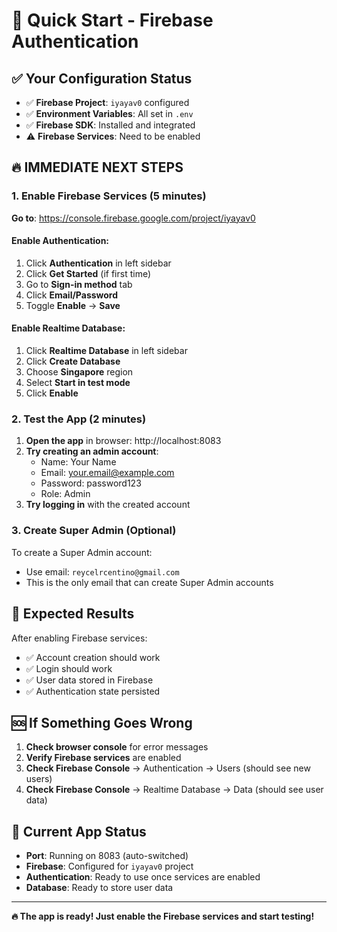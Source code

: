 # 🚀 Quick Start - Firebase Authentication

## ✅ Your Configuration Status

- ✅ **Firebase Project**: `iyayav0` configured
- ✅ **Environment Variables**: All set in `.env`
- ✅ **Firebase SDK**: Installed and integrated
- ⚠️ **Firebase Services**: Need to be enabled

## 🔥 **IMMEDIATE NEXT STEPS**

### 1. Enable Firebase Services (5 minutes)

**Go to**: https://console.firebase.google.com/project/iyayav0

#### **Enable Authentication:**
1. Click **Authentication** in left sidebar
2. Click **Get Started** (if first time)
3. Go to **Sign-in method** tab
4. Click **Email/Password**
5. Toggle **Enable** → **Save**

#### **Enable Realtime Database:**
1. Click **Realtime Database** in left sidebar
2. Click **Create Database**
3. Choose **Singapore** region
4. Select **Start in test mode**
5. Click **Enable**

### 2. Test the App (2 minutes)

1. **Open the app** in browser: http://localhost:8083
2. **Try creating an admin account**:
   - Name: Your Name
   - Email: your.email@example.com
   - Password: password123
   - Role: Admin
3. **Try logging in** with the created account

### 3. Create Super Admin (Optional)

To create a Super Admin account:
- Use email: `reycelrcentino@gmail.com`
- This is the only email that can create Super Admin accounts

## 🎯 **Expected Results**

After enabling Firebase services:
- ✅ Account creation should work
- ✅ Login should work
- ✅ User data stored in Firebase
- ✅ Authentication state persisted

## 🆘 **If Something Goes Wrong**

1. **Check browser console** for error messages
2. **Verify Firebase services** are enabled
3. **Check Firebase Console** → Authentication → Users (should see new users)
4. **Check Firebase Console** → Realtime Database → Data (should see user data)

## 📱 **Current App Status**

- **Port**: Running on 8083 (auto-switched)
- **Firebase**: Configured for `iyayav0` project
- **Authentication**: Ready to use once services are enabled
- **Database**: Ready to store user data

---

**🔥 The app is ready! Just enable the Firebase services and start testing!**
